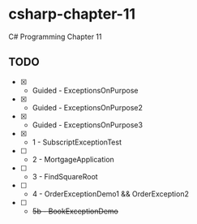 # csharp-chapter-11
C# Programming Chapter 11

## TODO 
- [X] - Guided - ExceptionsOnPurpose
- [X] - Guided - ExceptionsOnPurpose2
- [X] - Guided - ExceptionsOnPurpose3
- [X] - 1 - SubscriptExceptionTest
- [ ] - 2 - MortgageApplication
- [ ] - 3 - FindSquareRoot
- [ ] - 4 - OrderExceptionDemo1 && OrderException2
- [ ] - ~~5b - BookExceptionDemo~~
